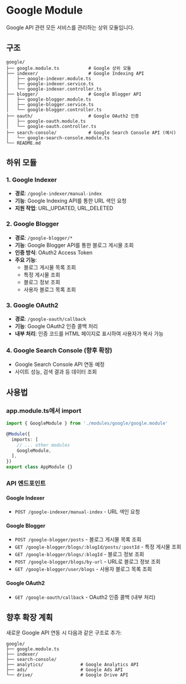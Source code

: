 # Google Module

Google API 관련 모든 서비스를 관리하는 상위 모듈입니다.

## 구조

```
google/
├── google.module.ts           # Google 상위 모듈
├── indexer/                   # Google Indexing API
│   ├── google-indexer.module.ts
│   ├── google-indexer.service.ts
│   └── google-indexer.controller.ts
├── blogger/                   # Google Blogger API
│   ├── google-blogger.module.ts
│   ├── google-blogger.service.ts
│   └── google-blogger.controller.ts
├── oauth/                     # Google OAuth2 인증
│   ├── google-oauth.module.ts
│   └── google-oauth.controller.ts
├── search-console/            # Google Search Console API (예시)
│   └── google-search-console.module.ts
└── README.md
```

## 하위 모듈

### 1. Google Indexer
- **경로**: `/google-indexer/manual-index`
- **기능**: Google Indexing API를 통한 URL 색인 요청
- **지원 작업**: URL_UPDATED, URL_DELETED

### 2. Google Blogger
- **경로**: `/google-blogger/*`
- **기능**: Google Blogger API를 통한 블로그 게시물 조회
- **인증 방식**: OAuth2 Access Token
- **주요 기능**:
  - 블로그 게시물 목록 조회
  - 특정 게시물 조회
  - 블로그 정보 조회
  - 사용자 블로그 목록 조회

### 3. Google OAuth2
- **경로**: `/google-oauth/callback`
- **기능**: Google OAuth2 인증 콜백 처리
- **내부 처리**: 인증 코드를 HTML 페이지로 표시하여 사용자가 복사 가능

### 4. Google Search Console (향후 확장)
- Google Search Console API 연동 예정
- 사이트 성능, 검색 결과 등 데이터 조회

## 사용법

### app.module.ts에서 import
```typescript
import { GoogleModule } from './modules/google/google.module'

@Module({
  imports: [
    // ... other modules
    GoogleModule,
  ],
})
export class AppModule {}
```

### API 엔드포인트

#### Google Indexer
- `POST /google-indexer/manual-index` - URL 색인 요청

#### Google Blogger
- `POST /google-blogger/posts` - 블로그 게시물 목록 조회
- `GET /google-blogger/blogs/:blogId/posts/:postId` - 특정 게시물 조회
- `GET /google-blogger/blogs/:blogId` - 블로그 정보 조회
- `POST /google-blogger/blogs/by-url` - URL로 블로그 정보 조회
- `GET /google-blogger/user/blogs` - 사용자 블로그 목록 조회

#### Google OAuth2
- `GET /google-oauth/callback` - OAuth2 인증 콜백 (내부 처리)

## 향후 확장 계획

새로운 Google API 연동 시 다음과 같은 구조로 추가:

```
google/
├── google.module.ts
├── indexer/
├── search-console/
├── analytics/              # Google Analytics API
├── ads/                    # Google Ads API
└── drive/                  # Google Drive API
``` 
